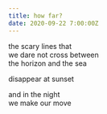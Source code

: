 ```yaml
---
title: how far?
date: 2020-09-22 7:00:00Z
---
```


the scary lines that  
we dare not cross between  
the horizon and the sea  

disappear at sunset  

and in the night  
we make our move  